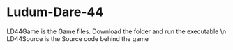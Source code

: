 # Ludum-Dare-44
LD44Game is the Game files. Download the folder and run the executable \n
LD44Source is the Source code behind the game
